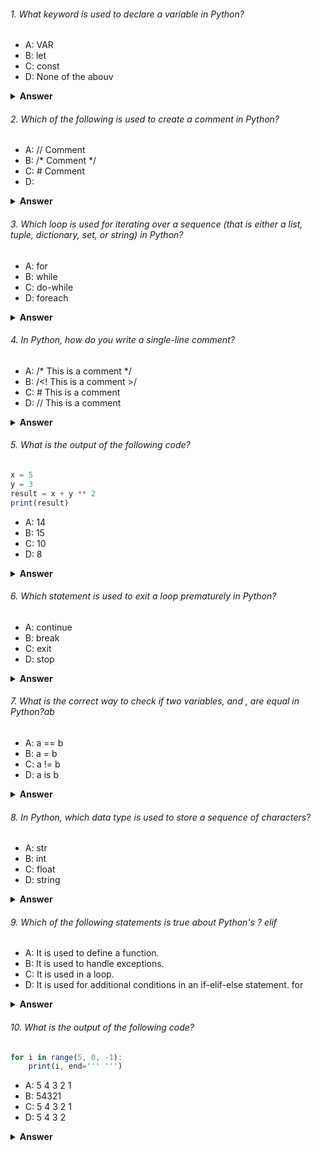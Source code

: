 ###### 1. What keyword is used to declare a variable in Python?

- A: VAR
- B: let
- C: const
- D: None of the abouv

<details><summary><b>Answer</b></summary>
<p>

#### Correct Answer: D: None of the above

</p>
</details>

###### 2. Which of the following is used to create a comment in Python?

- A: // Comment
- B: /* Comment */
- C: # Comment
- D: <!-- Comment -->

<details><summary><b>Answer</b></summary>
<p>

#### Correct Answer: C: # Comment

</p>
</details>

###### 3. Which loop is used for iterating over a sequence (that is either a list, tuple, dictionary, set, or string) in Python?

- A: for
- B: while
- C: do-while
- D: foreach

<details><summary><b>Answer</b></summary>
<p>

#### Correct Answer: A: for

</p>
</details>

###### 4. In Python, how do you write a single-line comment?

- A: /* This is a comment */
- B: /<! This is a comment >/
- C: # This is a comment
- D: // This is a comment

<details><summary><b>Answer</b></summary>
<p>

#### Correct Answer: C: # This is a comment

</p>
</details>

###### 5. What is the output of the following code?

```javascript
x = 5
y = 3
result = x + y ** 2
print(result)

```

- A: 14
- B: 15
- C: 10
- D: 8

<details><summary><b>Answer</b></summary>
<p>

#### Correct Answer: A: 14

</p>
</details>

###### 6. Which statement is used to exit a loop prematurely in Python?

- A: continue 
- B: break
- C: exit
- D: stop

<details><summary><b>Answer</b></summary>
<p>

#### Correct Answer: B: break

</p>
</details>

###### 7. What is the correct way to check if two variables,  and , are equal in Python?ab

- A: a == b
- B: a = b
- C: a != b
- D: a is b

<details><summary><b>Answer</b></summary>
<p>

#### Correct Answer: A: a == b

</p>
</details>

###### 8. In Python, which data type is used to store a sequence of characters?

- A: str
- B: int
- C: float
- D: string

<details><summary><b>Answer</b></summary>
<p>

#### Correct Answer: A: str

</p>
</details>

###### 9. Which of the following statements is true about Python's ? elif

- A: It is used to define a function.
- B: It is used to handle exceptions.
- C: It is used in a  loop.
- D: It is used for additional conditions in an if-elif-else statement. for

<details><summary><b>Answer</b></summary>
<p>

#### Correct Answer: D: It is used for additional conditions in an if-elif-else statement. for

</p>
</details>

###### 10. What is the output of the following code?

```javascript
for i in range(5, 0, -1):
    print(i, end=''' ''')
```

- A: 5   4   3   2   1
- B: 54321
- C: 5 4 3 2 1 
- D: 5 4 3 2

<details><summary><b>Answer</b></summary>
<p>

#### Correct Answer: C: 5 4 3 2 1
